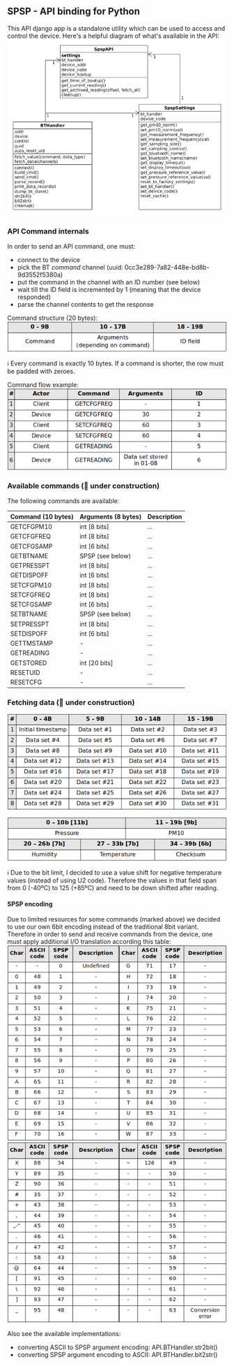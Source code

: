 ## SPSP - API binding for Python
This API django app is a standalone utility which can be used to access and control the device.
Here's a helpful diagram of what's available in the API:  
![api](../doc/SPSP_API_PY.png)

### API Command internals
In order to send an API command, one must:
* connect to the device
* pick the BT *command* channel (uuid: 0cc3e289-7a82-448e-bd8b-9d3552f5380a)
* put the command in the channel with an ID number (see below)
* wait till the ID field is incremented by 1 (meaning that the device responded)
* parse the channel contents to get the response

Command structure (20 bytes):  
![command structure](../doc/SPSP_API_command.png)

:information_source: Every command is exactly 10 bytes. If a command is shorter, the row must be padded with zeroes.

Command flow example:  
![command flow](../doc/SPSP_API_command_example.png)

### Available commands (:construction: under construction)
The following commands are available:

Command (10 bytes) | Arguments (8 bytes) | Description
--- | --- | ---
GETCFGPM10 | int [8 bits] | ...
GETCFGFREQ | int [8 bits] | ...
GETCFGSAMP | int [6 bits] | ...
GETBTNAME | SPSP (see below) | ...
GETPRESSPT | int [8 bits] | ...
GETDISPOFF | int [6 bits] | ...
SETCFGPM10 | int [8 bits] | ...
SETCFGFREQ | int [8 bits] | ...
SETCFGSAMP | int [6 bits] | ...
SETBTNAME | SPSP (see below) | ...
SETPRESSPT | int [8 bits] | ...
SETDISPOFF | int [6 bits] | ...
GETTMSTAMP | - | ...
GETREADING | - | ...
GETSTORED | int [20 bits] | ...
RESETUID | - | ...
RESETCFG | - | ...

### Fetching data (:construction: under construction)

![channel data contents](../doc/SPSP_API_channel_data.png)

![data set definition](../doc/SPSP_API_data_set.png)

:information_source: Due to the bit limit, I decided to use a value shift for negative temperature values (instead of using U2 code). Therefore the values in that field span from 0 (-40ºC) to 125 (+85ºC) and need to be down shifted after reading.

#### SPSP encoding
Due to limited resources for some commands (marked above) we decided to use our own 6bit encoding instead of the traditional 8bit variant. Therefore in order to send and receive commands from the device, one must apply additional I/O translation according this table:  
![ascii2spsp1](../doc/SPSP_API_ascii1.png)
![ascii2spsp2](../doc/SPSP_API_ascii2.png)


Also see the available implementations:
* converting ASCII to SPSP argument encoding: API.BTHandler.str2bit()
* converting SPSP argument encoding to ASCII: API.BTHandler.bit2str()
